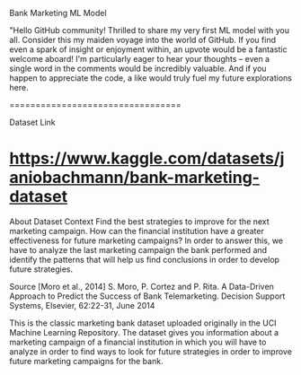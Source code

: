 Bank Marketing ML Model

"Hello GitHub community! Thrilled to share my very first ML model with you all. Consider this my maiden voyage into the world of GitHub. If you find even a spark of insight or enjoyment within, an upvote would be a fantastic welcome aboard! I'm particularly eager to hear your thoughts – even a single word in the comments would be incredibly valuable. And if you happen to appreciate the code, a like would truly fuel my future explorations here.


=================================

Dataset Link

https://www.kaggle.com/datasets/janiobachmann/bank-marketing-dataset
===============================

About Dataset
Context
Find the best strategies to improve for the next marketing campaign. How can the financial institution have a greater effectiveness for future marketing campaigns? In order to answer this, we have to analyze the last marketing campaign the bank performed and identify the patterns that will help us find conclusions in order to develop future strategies.

Source
[Moro et al., 2014] S. Moro, P. Cortez and P. Rita. A Data-Driven Approach to Predict the Success of Bank Telemarketing. Decision Support Systems, Elsevier, 62:22-31, June 2014



This is the classic marketing bank dataset uploaded originally in the UCI Machine Learning Repository. The dataset gives you information about a marketing campaign of a financial institution in which you will have to analyze in order to find ways to look for future strategies in order to improve future marketing campaigns for the bank.



